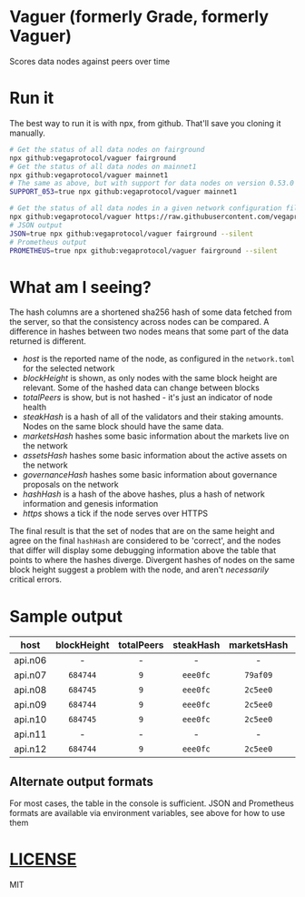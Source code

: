 # Vaguer (formerly Grade, formerly Vaguer)

Scores data nodes against peers over time 
# Run it
The best way to run it is with npx, from github. That'll save you cloning it manually.
```bash
# Get the status of all data nodes on fairground
npx github:vegaprotocol/vaguer fairground
# Get the status of all data nodes on mainnet1
npx github:vegaprotocol/vaguer mainnet1
# The same as above, but with support for data nodes on version 0.53.0
SUPPORT_053=true npx github:vegaprotocol/vaguer mainnet1

# Get the status of all data nodes in a given network configuration file
npx github:vegaprotocol/vaguer https://raw.githubusercontent.com/vegaprotocol/networks/master/fairground/fairground.toml
# JSON output
JSON=true npx github:vegaprotocol/vaguer fairground --silent
# Prometheus output
PROMETHEUS=true npx github:vegaprotocol/vaguer fairground --silent
````

# What am I seeing?
The hash columns are a shortened sha256 hash of some data fetched from the server, so that the consistency across nodes can be compared. A difference in hashes between two nodes means that some part of the data returned is different.

* *host* is the reported name of the node, as configured in the `network.toml` for the selected network
* *blockHeight* is shown, as only nodes with the same block height are relevant. Some of the hashed data can change between blocks
* *totalPeers*  is show, but is not hashed - it's just an indicator of node health
* *steakHash* is a hash of all of the validators and their staking amounts. Nodes on the same block should have the same data.
* *marketsHash* hashes some basic information about the markets live on the network
* *assetsHash* hashes some basic information about the active assets on the network
* *governanceHash* hashes some basic information about governance proposals on the network
* *hashHash* is a hash of the above hashes, plus a hash of network information and genesis information
* *https* shows a tick if the node serves over HTTPS

The final result is that the set of nodes that are on the same height and agree on the final `hashHash` are considered to be 'correct', and the nodes that differ will
display some debugging information above the table that points to where the hashes diverge. Divergent hashes of nodes on the same block height suggest a problem with the
node, and aren't _necessarily_ critical errors.

# Sample output

| host                             | blockHeight | totalPeers | steakHash | marketsHash | assetsHash | governanceHash | hashHash | 🥇 |
|----------------------------------|:-------------:|:------------:|:-----------:|:-------------:|:------------:|:----------------:|:----------:|:----:|
| api.n06                          |           - |          - |         - |           - |          - |              - |        - |  - |
| api.n07                          |      `684744` |          `9` |    `eee0fc` |      `79af09` |     `dce206` |         `c90189` |   `05cc52` |  - |
| api.n08                          |      `684745` |          `9` |    `eee0fc` |      `2c5ee0` |     `dce206` |         `c90189` |   `d2b604` | 🥇 |
| api.n09                          |      `684744` |          `9` |    `eee0fc` |      `2c5ee0` |     `dce206` |         `c90189` |   `d69503` |  - |
| api.n10                          |      `684745` |          `9` |    `eee0fc` |      `2c5ee0` |     `dce206` |         `c90189` |   `d2b604` | 🥇 |
| api.n11                          |           - |          - |         - |           - |          - |              - |        - |  - |
| api.n12                          |      `684744` |          `9` |    `eee0fc` |      `2c5ee0` |     `dce206` |         `c90189` |   `d69503` |  - |

## Alternate output formats
For most cases, the table in the console is sufficient. JSON and Prometheus formats are available via environment variables, see above for how to use them

# [LICENSE](./LICENSE)
MIT
